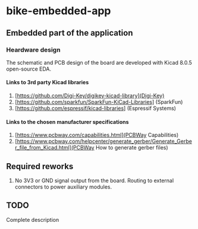 # bike-embedded-app

## Embedded part of the application

### Heardware design

The schematic and PCB design of the board are developed with Kicad 8.0.5 open-source EDA.

#### Links to 3rd party Kicad libraries

1. [https://github.com/Digi-Key/digikey-kicad-library](Digi-Key)
2. [https://github.com/sparkfun/SparkFun-KiCad-Libraries] (SparkFun)
3. [https://github.com/espressif/kicad-libraries] (Espressif Systems)

#### Links to the chosen manufacturer specifications

1. [https://www.pcbway.com/capabilities.html](PCBWay Capabilities)
2. [https://www.pcbway.com/helpcenter/generate_gerber/Generate_Gerber_file_from_Kicad.html](PCBWay How to generate gerber files)

## Required reworks
1. No 3V3 or GND signal output from the board. Routing to external connectors to power auxiliary modules.

## TODO
Complete description

